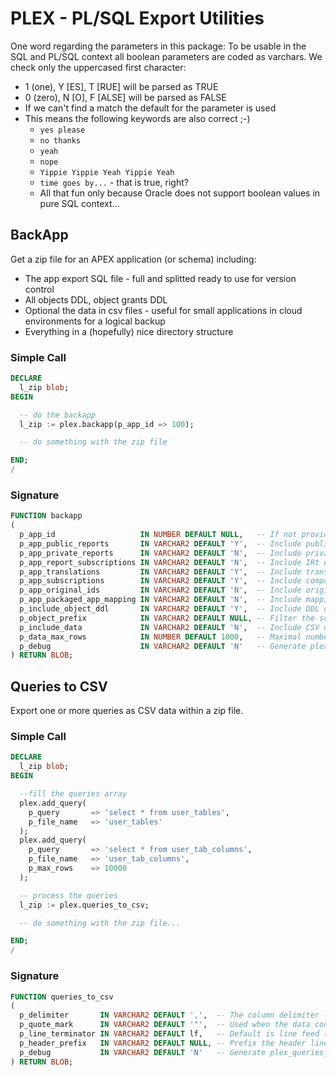 # PLEX - PL/SQL Export Utilities

One word regarding the parameters in this package: To be usable in the SQL and PL/SQL context all boolean parameters are coded as varchars. We check only the uppercased first character:

- 1 (one), Y [ES], T [RUE] will be parsed as TRUE
- 0 (zero), N [O], F [ALSE] will be parsed as FALSE
- If we can't find a match the default for the parameter is used
- This means the following keywords are also correct ;-)
  - `yes please`
  - `no thanks`
  - `yeah`
  - `nope`
  - `Yippie Yippie Yeah Yippie Yeah`
  - `time goes by...` - that is true, right?
  - All that fun only because Oracle does not support boolean values in pure SQL context...


## BackApp

Get a zip file for an APEX application (or schema) including:

- The app export SQL file - full and splitted ready to use for version control
- All objects DDL, object grants DDL
- Optional the data in csv files - useful for small applications in cloud environments for a logical backup
- Everything in a (hopefully) nice directory structure 

### Simple Call

```sql
DECLARE
  l_zip blob;
BEGIN

  -- do the backapp
  l_zip := plex.backapp(p_app_id => 100);

  -- do something with the zip file

END;
/
```


### Signature

```sql
FUNCTION backapp
(
  p_app_id                   IN NUMBER DEFAULT NULL,   -- If not provided we simply skip the APEX app export.
  p_app_public_reports       IN VARCHAR2 DEFAULT 'Y',  -- Include public reports in your application export.
  p_app_private_reports      IN VARCHAR2 DEFAULT 'N',  -- Include private reports in your application export.
  p_app_report_subscriptions IN VARCHAR2 DEFAULT 'N',  -- Include IRt or IG subscription settings in your application export.
  p_app_translations         IN VARCHAR2 DEFAULT 'Y',  -- Include translations in your application export.
  p_app_subscriptions        IN VARCHAR2 DEFAULT 'Y',  -- Include component subscriptions.
  p_app_original_ids         IN VARCHAR2 DEFAULT 'N',  -- Include original workspace id, application id and component ids.
  p_app_packaged_app_mapping IN VARCHAR2 DEFAULT 'N',  -- Include mapping between the application and packaged application if it exists.                        
  p_include_object_ddl       IN VARCHAR2 DEFAULT 'Y',  -- Include DDL of current user/schema and its objects.
  p_object_prefix            IN VARCHAR2 DEFAULT NULL, -- Filter the schema objects with the provided object prefix.                        
  p_include_data             IN VARCHAR2 DEFAULT 'N',  -- Include CSV data of each table.
  p_data_max_rows            IN NUMBER DEFAULT 1000,   -- Maximal number of rows per table.                        
  p_debug                    IN VARCHAR2 DEFAULT 'N'   -- Generate plex_backapp_log.md in the root of the zip file.
) RETURN BLOB;
```


## Queries to CSV

Export one or more queries as CSV data within a zip file.


### Simple Call

```sql
DECLARE
  l_zip blob;
BEGIN

  --fill the queries array
  plex.add_query(
    p_query       => 'select * from user_tables',
    p_file_name   => 'user_tables'
  );
  plex.add_query(
    p_query       => 'select * from user_tab_columns',
    p_file_name   => 'user_tab_columns',
    p_max_rows    => 10000
  );

  -- process the queries
  l_zip := plex.queries_to_csv;

  -- do something with the zip file...

END;
/
```


### Signature

```sql
FUNCTION queries_to_csv
(
  p_delimiter       IN VARCHAR2 DEFAULT ',',  -- The column delimiter - there is also plex.tab as a helper function.
  p_quote_mark      IN VARCHAR2 DEFAULT '"',  -- Used when the data contains the delimiter character.
  p_line_terminator IN VARCHAR2 DEFAULT lf,   -- Default is line feed (plex.lf) - there are also plex.crlf and plex.cr as helpers.
  p_header_prefix   IN VARCHAR2 DEFAULT NULL, -- Prefix the header line with this text.
  p_debug           IN VARCHAR2 DEFAULT 'N'   -- Generate plex_queries_to_csv_log.md in the root of the zip file.
) RETURN BLOB;
```


